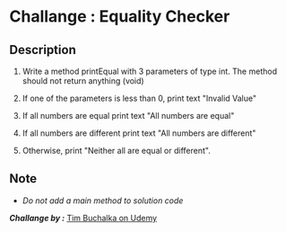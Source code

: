 # Challange :  Equality Checker

## Description

1. Write a method printEqual with 3 parameters of type int. The method should not return anything (void)

2. If one of the parameters is less than 0, print text "Invalid Value"

3. If all numbers are equal print text "All numbers are equal"

4. If all numbers are different print text "All numbers are different"

5. Otherwise, print "Neither all are equal or different".


## Note
- *Do not add a  main method to solution code*


***Challange by :*** [Tim Buchalka on Udemy](https://www.udemy.com/course/java-the-complete-java-developer-course/)
